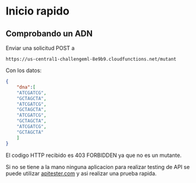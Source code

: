 # Inicio rapido
## Comprobando un ADN

Enviar una solicitud POST a 
```
https://us-central1-challengeml-8e9b9.cloudfunctions.net/mutant
```

Con los datos:
```JSON
{
    "dna":[
    "ATCGATCG",
    "GCTAGCTA",
    "ATCGATCG",
    "GCTAGCTA",
    "ATCGATCG",
    "GCTAGCTA",
    "ATCGATCG",
    "GCTAGCTA"
    ]
}
```
El codigo HTTP recibido es 403 FORBIDDEN ya que no es un mutante.

Si no se tiene a la mano ninguna aplicacion para realizar testing de API se puede utilizar [apitester.com](https://apitester.com/) y asi realizar una prueba rapida.


